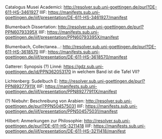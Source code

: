 Catalogus Musei Academici: http://resolver.sub.uni-goettingen.de/purl?DE-611-HS-3461927 
IIIF: https://manifests.sub.uni-goettingen.de/iiif/presentation/DE-611-HS-3461927/manifest

Blumenbach Dissertation: http://resolver.sub.uni-goettingen.de/purl?PPN60793395X
 IIIF: https://manifests.sub.uni-goettingen.de/iiif/presentation/PPN60793395X/manifest


Blumenbach, Collectanea…: http://resolver.sub.uni-goettingen.de/purl?DE-611-HS-3618570
 IIIF: https://manifests.sub.uni-goettingen.de/iiif/presentation/DE-611-HS-3618570/manifest

Gatterer: Synopsis (?)
Linné: https://gdz.sub.uni-goettingen.de/id/PPN362053170 in welchem Band ist die Tafel VII?

Lichtenberg: Sudelbuch E: http://resolver.sub.uni-goettingen.de/purl?PPN89277911X
 IIIF: https://manifests.sub.uni-goettingen.de/iiif/presentation/PPN89277911X/manifest

(?) Niebuhr: Beschreibung von Arabien: http://resolver.sub.uni-goettingen.de/purl?PPN504575031
 IIIF: https://manifests.sub.uni-goettingen.de/iiif/presentation/PPN504575031/manifest  

Hilbert: Anmerkungen zur Philosophie: http://resolver.sub.uni-goettingen.de/purl?DE-611-HS-3211418
 IIIF: https://manifests.sub.uni-goettingen.de/iiif/presentation/DE-611-HS-3211418/manifest
